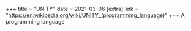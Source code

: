 +++
title = "UNITY"
date = 2021-03-06
[extra]
link = "https://en.wikipedia.org/wiki/UNITY_(programming_language)"
+++
A programming language

